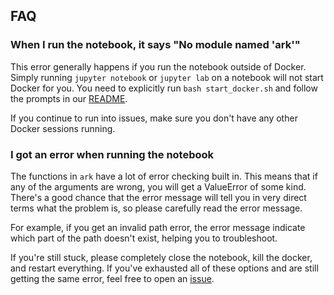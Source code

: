 ## FAQ

### When I run the notebook, it says "No module named 'ark'"

This error generally happens if you run the notebook outside of Docker. Simply running `jupyter notebook` or `jupyter lab` on a notebook will not start Docker for you. You need to explicitly run `bash start_docker.sh` and follow the prompts in our [README](https://github.com/angelolab/ark-analysis/blob/master/README.md). 

If you continue to run into issues, make sure you don't have any other Docker sessions running. 

### I got an error when running the notebook

The functions in `ark` have a lot of error checking built in. This means that if any of the arguments are wrong, you will get a ValueError of some kind. There's a good chance that the error message will tell you in very direct terms what the problem is, so please carefully read the error message. 

For example, if you get an invalid path error, the error message indicate which part of the path doesn't exist, helping you to troubleshoot. 

If you're still stuck, please completely close the notebook, kill the docker, and restart everything. If you've exhausted all of these options and are still getting the same error, feel free to open an [issue](https://github.com/angelolab/ark-analysis/issues/new/choose). 
